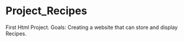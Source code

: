 # Project_Recipes

First Html Project.
Goals:
    Creating a website that can store and display Recipes.